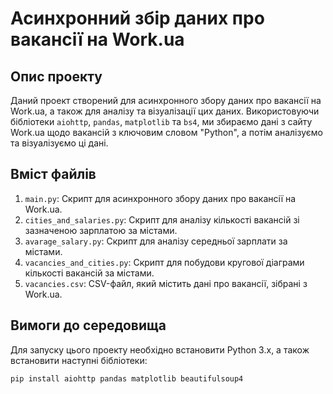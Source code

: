 # Асинхронний збір даних про вакансії на Work.ua

## Опис проекту
Даний проект створений для асинхронного збору даних про вакансії на Work.ua, а також для аналізу та візуалізації цих даних. Використовуючи бібліотеки `aiohttp`, `pandas`, `matplotlib` та `bs4`, ми збираємо дані з сайту Work.ua щодо вакансій з ключовим словом "Python", а потім аналізуємо та візуалізуємо ці дані.

## Вміст файлів
1. `main.py`: Скрипт для асинхронного збору даних про вакансії на Work.ua.
2. `cities_and_salaries.py`: Скрипт для аналізу кількості вакансій зі зазначеною зарплатою за містами.
3. `avarage_salary.py`: Скрипт для аналізу середньої зарплати за містами.
4. `vacancies_and_cities.py`: Скрипт для побудови кругової діаграми кількості вакансій за містами.
5. `vacancies.csv`: CSV-файл, який містить дані про вакансії, зібрані з Work.ua.

## Вимоги до середовища
Для запуску цього проекту необхідно встановити Python 3.x, а також встановити наступні бібліотеки:

```bash
pip install aiohttp pandas matplotlib beautifulsoup4
